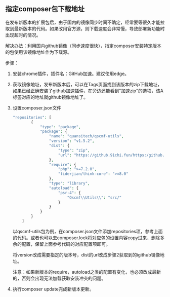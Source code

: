 ## 指定composer包下载地址



在发布新版本的扩展包后，由于国内的镜像同步时间不确定，经常要等很久才能拉取到最新版本的代码。如果改用官方源，则下载速度会非常慢，导致部署新功能时出现超时的情况。



解决办法：利用国内github镜像（同步速度很快），指定composer安装特定版本的包使用该镜像地址作为下载源。



步骤：

1. 安装chrome插件，插件名：GitHub加速。建议使用edge。

2. 获取镜像地址，发布新版本后，可以在Tags页面找到该版本的zip下载地址，如果已经正确安装了github加速插件，在旁边还能看到"加速zip"的选项，该A标签对应的地址就github镜像地址了。

3. 设置composer.json文件
   
   ```php
   "repositories": [
           {
               "type": "package",
               "package": {
                   "name": "quansitech/qscmf-utils",
                   "version": "v1.5.2",
                   "dist": {
                       "type": "zip",
                       "url": "https://github.91chi.fun/https:/github.com/quansitech/qscmf-utils/archive/refs/tags/v1.5.2.zip"
                   },
                   "require": {
                       "php": ">=7.2.0",
                       "tiderjian/think-core": ">=8.0"
                   },
                   "type": "library",
                   "autoload": {
                       "psr-4": {
                           "Qscmf\\Utils\\": "src/"
                       }
                   }
               }
           }
       ]
   ```
   
   以qscmf-utils包为例，在composer.json文件添加repositories项，参考上面的代码。或者也可以去composer.lock将对应包的设置内容copy过来，删除多余的配置，保留上面参考代码的对应配置项即可。
   
   将version改成需要指定的版本号，dist的url改成步骤2获取到的igithub镜像地址。
   
   注意：如果新版本的require，autoload之类的配置有变化，也必须改成最新的，否则会出现无法加载获取安装冲突的问题。

4. 执行composer update完成新版本更新。



